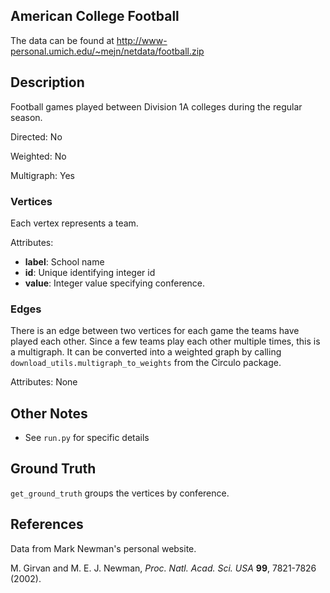 ## American College Football

The data can be found at <http://www-personal.umich.edu/~mejn/netdata/football.zip>

## Description
Football games played between Division 1A colleges during the regular season.

Directed: No

Weighted: No

Multigraph: Yes

### Vertices 
Each vertex represents a team. 

Attributes:
* **label**: School name
* **id**: Unique identifying integer id
* **value**: Integer value specifying conference.

### Edges
There is an edge between two vertices for each game the teams have played each other. Since a few teams play each other multiple times, this is a multigraph. It can be converted into a weighted graph by calling `download_utils.multigraph_to_weights` from the Circulo package.

Attributes: None

## Other Notes
* See `run.py` for specific details

## Ground Truth
`get_ground_truth` groups the vertices by conference.

## References
Data from Mark Newman's personal website. 

M. Girvan and M. E. J. Newman, *Proc. Natl. Acad. Sci. USA* **99**, 7821-7826 (2002).